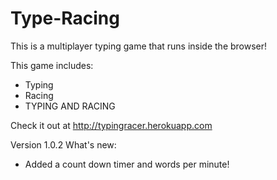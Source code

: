 # Type-Racing

This is a multiplayer typing game that runs inside the browser!

This game includes:
* Typing
* Racing
* TYPING AND RACING

Check it out at http://typingracer.herokuapp.com

Version 1.0.2 What's new:
- Added a count down timer and words per minute!
